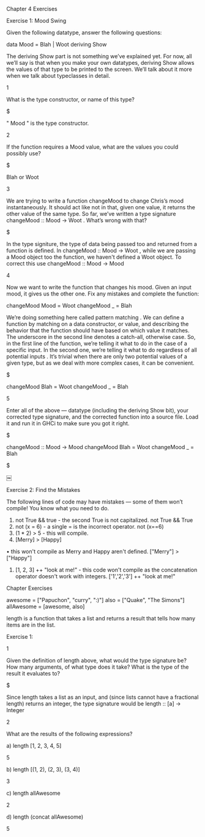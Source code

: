
Chapter 4 Exercises

Exercise 1: Mood Swing

Given the following datatype, answer the following questions:

data Mood = Blah | Woot deriving Show



The deriving Show part is not something we’ve explained yet. For now, all we’ll say is that when you make your own datatypes, deriving Show allows the values of that type to be printed to the screen. We’ll talk about it more when we talk about typeclasses in detail.

1

What is the type constructor, or name of this type?

$

" Mood " is the type constructor.

2

If the function requires a Mood value, what are the values you could possibly use?

$

 Blah or Woot 

3

We are trying to write a function changeMood to change Chris’s mood instantaneously. It should act like not in that, given one value, it returns the other value of the same type. So far, we’ve written a type signature changeMood :: Mood -> Woot . What’s wrong with that?

$

In the type signiture, the type of data being passed too and returned from a function is defined. In changeMood :: Mood -> Woot , while we are passing a Mood object too the function, we haven't defined a Woot object. To correct this use changeMood :: Mood -> Mood 

4

Now we want to write the function that changes his mood. Given an input mood, it gives us the other one. Fix any mistakes and complete the function:

changeMood Mood = Woot
changeMood _ = Blah



We’re doing something here called pattern matching . We can define a function by matching on a data constructor, or value, and describing the behavior that the function should have based on which value it matches. The underscore in the second line denotes a catch-all, otherwise case. So, in the first line of the function, we’re telling it what to do in the case of a specific input. In the second one, we’re telling it what to do regardless of all potential inputs . It’s trivial when there are only two potential values of a given type, but as we deal with more complex cases, it can be convenient.

$

changeMood Blah = Woot
changeMood _ = Blah



5

Enter all of the above — datatype (including the deriving Show bit), your corrected type signature, and the corrected function into a source file. Load it and run it in GHCi to make sure you got it right.

$


changeMood :: Mood -> Mood
changeMood Blah = Woot
changeMood _ = Blah




$

￼

Exercise 2: Find the Mistakes

The following lines of code may have mistakes — some of them won’t compile! You know what you need to do.
1.  not True && true - the second True is not capitalized. not True && True 
2.  not (x = 6) - a single = is the incorrect operator. not (x==6) 
3.  (1 * 2) > 5 - this will compile.
4.  [Merry] > [Happy] 

• this won't compile as Merry and Happy aren't defined. ["Merry"] > ["Happy"] 

1.  [1, 2, 3] ++ "look at me!" - this code won't compile as the concatenation operator doesn't work with integers. ['1','2','3'] ++ "look at me!" 

Chapter Exercises

awesome = ["Papuchon", "curry", ":)"]
also = ["Quake", "The Simons"]
allAwesome = [awesome, also]



 length is a function that takes a list and returns a result that tells how many items are in the list.

Exercise 1:

1

Given the definition of length above, what would the type signature be? How many arguments, of what type does it take? What is the type of the result it evaluates to?

$

Since length takes a list as an input, and (since lists cannot have a fractional length) returns an integer, the type signature would be length :: [a] -> Integer 

2

What are the results of the following expressions?

a) length [1, 2, 3, 4, 5]




5




b) length [(1, 2), (2, 3), (3, 4)]




3




c) length allAwesome




2




d) length (concat allAwesome)




5



